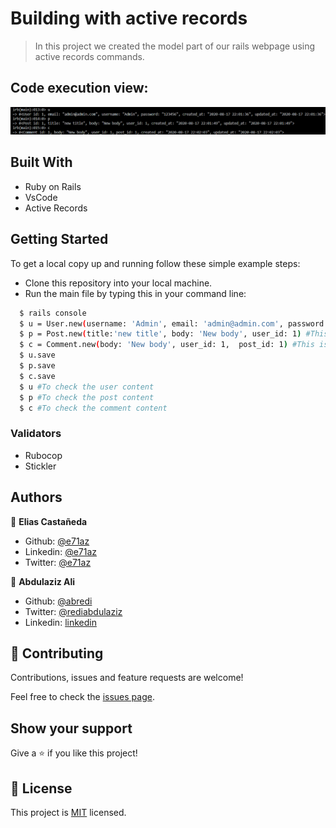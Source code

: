 # Building with active records

> In this project we created the model part of our rails webpage using active records commands.

## Code execution view:

![screenshot](./assets/codess.png)

## Built With

- Ruby on Rails
- VsCode
- Active Records

## Getting Started

To get a local copy up and running follow these simple example steps:

- Clone this repository into your local machine.
- Run the main file by typing this in your command line:

```bash
  $ rails console
  $ u = User.new(username: 'Admin', email: 'admin@admin.com', password: '123456') #This is to create a User
  $ p = Post.new(title:'new title', body: 'New body', user_id: 1) #This is to create a post by a certain user
  $ c = Comment.new(body: 'New body', user_id: 1,  post_id: 1) #This is to create a comment by the user
  $ u.save
  $ p.save
  $ c.save
  $ u #To check the user content
  $ p #To check the post content
  $ c #To check the comment content
```

### Validators

- Rubocop
- Stickler

## Authors

👤 **Elias Castañeda**

- Github: [@e71az](https://github.com/e71az)
- Linkedin: [@e71az](https://www.linkedin.com/in/e71az/)
- Twitter: [@e71az](https://twitter.com/e71az)

👤 **Abdulaziz Ali**

- Github: [@abredi](https://github.com/abredi)
- Twitter: [@rediabdulaziz](https://twitter.com/rediabdulaziz)
- Linkedin: [linkedin](https://www.linkedin.com/in/abdulaziz-ali-98948011a)


## 🤝 Contributing

Contributions, issues and feature requests are welcome!

Feel free to check the [issues page](https://github.com/e71az/micro-reddit/issues).

## Show your support

Give a ⭐️ if you like this project!


## 📝 License

This project is [MIT](lic.url) licensed.
